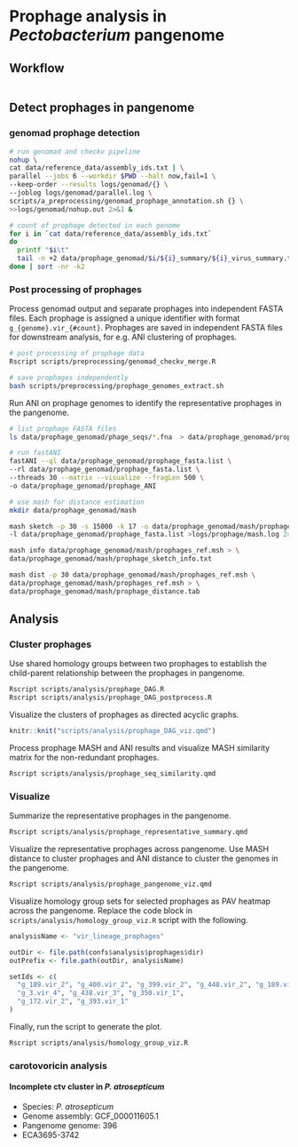 # Prophage analysis in *Pectobacterium* pangenome

## Workflow

```mermaid

```

## Detect prophages in pangenome

### genomad prophage detection

```bash
# run genomad and checkv pipeline
nohup \
cat data/reference_data/assembly_ids.txt | \
parallel --jobs 6 --workdir $PWD --halt now,fail=1 \
--keep-order --results logs/genomad/{} \
--joblog logs/genomad/parallel.log \
scripts/a_preprocessing/genomad_prophage_annotation.sh {} \
>>logs/genomad/nohup.out 2>&1 &

# count of prophage detected in each genome
for i in `cat data/reference_data/assembly_ids.txt`
do
  printf "$i\t"
  tail -n +2 data/prophage_genomad/$i/${i}_summary/${i}_virus_summary.tsv | wc -l
done | sort -nr -k2

```

### Post processing of prophages 

Process genomad output and separate prophages into independent FASTA files. Each
prophage is assigned a unique identifier with format `g_{genome}.vir_{#count}`.
Prophages are saved in independent FASTA files for downstream analysis, for e.g.
ANI clustering of prophages.

```bash
# post processing of prophage data
Rscript scripts/preprocessing/genomad_checkv_merge.R

# save prophages independently
bash scripts/preprocessing/prophage_genomes_extract.sh
```

Run ANI on prophage genomes to identify the representative prophages in the 
pangenome.

```bash
# list prophage FASTA files
ls data/prophage_genomad/phage_seqs/*.fna  > data/prophage_genomad/prophage_fasta.list

# run fastANI
fastANI --ql data/prophage_genomad/prophage_fasta.list \
--rl data/prophage_genomad/prophage_fasta.list \
--threads 30 --matrix --visualize --fragLen 500 \
-o data/prophage_genomad/prophage_ANI

# use mash for distance estimation
mkdir data/prophage_genomad/mash

mash sketch -p 30 -s 15000 -k 17 -o data/prophage_genomad/mash/prophages_ref \
-l data/prophage_genomad/prophage_fasta.list >logs/prophage/mash.log 2>&1

mash info data/prophage_genomad/mash/prophages_ref.msh > \
data/prophage_genomad/mash/prophage_sketch_info.txt

mash dist -p 30 data/prophage_genomad/mash/prophages_ref.msh \
data/prophage_genomad/mash/prophages_ref.msh > \
data/prophage_genomad/mash/prophage_distance.tab

```

## Analysis

### Cluster prophages

Use shared homology groups between two prophages to establish the child-parent
relationship between the prophages in pangenome.

```bash
Rscript scripts/analysis/prophage_DAG.R
Rscript scripts/analysis/prophage_DAG_postprocess.R
```

Visualize the clusters of prophages as directed acyclic graphs.

```r
knitr::knit("scripts/analysis/prophage_DAG_viz.qmd")
```

Process prophage MASH and ANI results and visualize MASH similarity matrix for
the non-redundant prophages.

```bash
Rscript scripts/analysis/prophage_seq_similarity.qmd
```

### Visualize

Summarize the representative prophages in the pangenome.

```bash
Rscript scripts/analysis/prophage_representative_summary.qmd
```

Visualize the representative prophages across pangenome. Use MASH distance to
cluster prophages and ANI distance to cluster the genomes in the pangenome.

```bash
Rscript scripts/analysis/prophage_pangenome_viz.qmd
```

Visualize homology group sets for selected prophages as PAV heatmap across the
pangenome. Replace the code block in `scripts/analysis/homology_group_viz.R` 
script with the following.

```r
analysisName <- "vir_lineage_prophages"

outDir <- file.path(confs$analysis$prophages$dir)
outPrefix <- file.path(outDir, analysisName)

setIds <- c(
  "g_189.vir_2", "g_400.vir_2", "g_399.vir_2", "g_448.vir_2", "g_189.vir_1", 
  "g_3.vir_4", "g_438.vir_3", "g_350.vir_1",
  "g_172.vir_2", "g_393.vir_1"
)
```

Finally, run the script to generate the plot.

```bash
Rscript scripts/analysis/homology_group_viz.R
```

### carotovoricin analysis

#### Incomplete ctv cluster in *P. atrosepticum*

- Species: *P. atrosepticum*
- Genome assembly: GCF_000011605.1
- Pangenome genome: 396
- ECA3695-3742
